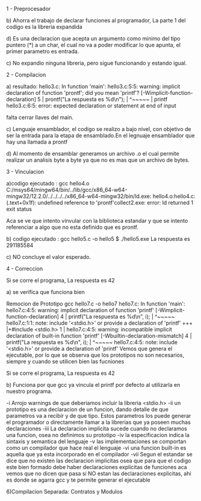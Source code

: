 1 - Preprocesador

b) Ahorra el trabajo de declarar funciones al programador, La parte 1 del codigo es la libreria expandida

d) Es una declaracion que acepta un argumento como minimo del tipo puntero (*) a un char, el cual no va a poder modificar lo que apunta, el primer parametro es entrada.

c) No expandio ninguna libreria, pero sigue funcionando y estando igual.

2 - Compilacion

a) resultado: hello3.c: In function 'main': hello3.c:5:5: warning: implicit declaration of function 'prontf'; did you mean 'printf'? [-Wimplicit-function-declaration] 5 | prontf("La respuesta es %d\n"); | ^~~~~~ | printf hello3.c:6:5: error: expected declaration or statement at end of input

falta cerrar llaves del main.

c) Lenguaje ensamblador, el codigo se realizo a bajo nivel, con objetivo de ser la entrada para la etapa de ensamblado.En el legnuaje ensamblador que hay una llamada a prontf

d) Al momento de ensamblar generamos un archivo .o el cual permite realizar un analisis byte a byte ya que no es mas que un archivo de bytes.

3 - Vinculacion

a)codigo ejecutado : gcc hello4.o C:/msys64/mingw64/bin/../lib/gcc/x86_64-w64-mingw32/12.2.0/../../../../x86_64-w64-mingw32/bin/ld.exe: hello4.o:hello4.c:(.text+0x1f): undefined reference to 'prontf'collect2.exe: error: ld returned 1 exit status

Aca se ve que intento vinvular con la biblioteca estandar y que se intento referenciar a algo que no esta definido que es prontf.

b) codigo ejecutado : gcc hello5.c -o hello5 $ ./hello5.exe La respuesta es 291185584 

c) NO concluye el valor esperado.

4 - Correccion

Si se corre el programa, La respuesta es 42

a) se verifica que funciona bien

Remocion de Prototipo gcc hello7.c -o hello7 hello7.c: In function 'main': hello7.c:4:5: warning: implicit declaration of function 'printf' [-Wimplicit-function-declaration] 4 | printf("La respuesta es %d\n", i); | ^~~~~~ hello7.c:1:1: note: include '<stdio.h>' or provide a declaration of 'printf' +++ |+#include <stdio.h> 1 | hello7.c:4:5: warning: incompatible implicit declaration of built-in function 'printf' [-Wbuiltin-declaration-mismatch] 4 | printf("La respuesta es %d\n", i); | ^~~~~~ hello7.c:4:5: note: include '<stdio.h>' or provide a declaration of 'printf'
Vemos que genera el ejecutable, por lo que se observa que los prototipos no son necesarios, siempre y cuando se utilicen bien las fucniones

Si se corre el programa, La respuesta es 42

b) Funciona por que gcc ya vincula el printf por defecto al utilizarla en nuestro programa.

-i Arrojo warnings de que deberiamos incluir la libreria <stdio.h> -ii un prototipo es una declaracion de un funcion, dando detalle de que parametros va a recibir y de que tipo. Estos parametros los puede generar el programador o directamente llamar a la librerias que ya poseen muchas declaraciones -iii La declaracion implicita sucede cuando no declaramos una funcion, osea no definimos su prototipo -iv la especificacion indica la sintaxis y semantica del lenguaje -v las implementaciones se comportan como un compilador que hace real el lenguaje -vi una funcion built-in es aquella que ya esta incorporado en el compilador -vii Segun el estandar se dice que no existen las declaracion implicitas osea que para que el codigo este bien formado debe haber declaraciones explicitas de funciones aca vemos que no dicen que pasa si NO estan las declaraciones explicitas, ahi es donde se agarra gcc y te permite generar el ejecutable

6)Compilacion Separada: Contratos y Modulos
